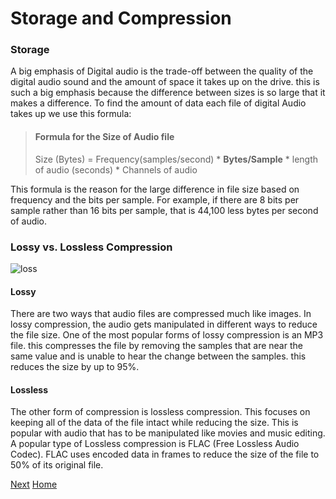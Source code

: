# Storage and Compression

### Storage
A big emphasis of Digital audio is the trade-off between the quality of the digital audio sound and the amount of space it takes up on the drive. this is such a big emphasis because the difference between sizes is so large that it makes a difference. To find the amount of data each file of digital Audio takes up we use this formula:
> #### Formula for the Size of Audio file
> Size (Bytes) = Frequency(samples/second) * **Bytes/Sample** * length of audio (seconds) * Channels of audio
>

This formula is the reason for the large difference in file size based on frequency and the bits per sample. For example, if there are 8 bits per sample rather than 16 bits per sample, that is 44,100 less bytes per second of audio. 

### Lossy vs. Lossless Compression
![loss](https://i.pcmag.com/imagery/encyclopedia-terms/lossless-compression-lossy.fit_lim.size_1050x.gif)
#### Lossy
There are two ways that audio files are compressed much like images. In lossy compression, the audio gets manipulated in different ways to reduce the file size. One of the most popular forms of lossy compression is an MP3 file. this compresses the file by removing the samples that are near the same value and is unable to hear the change between the samples. this reduces the size by up to 95%.
#### Lossless
The other form of compression is lossless compression. This focuses on keeping all of the data of the file intact while reducing the size. This is popular with audio that has to be manipulated like movies and music editing. A popular type of Lossless compression is FLAC (Free Lossless Audio Codec). FLAC uses encoded data in frames to reduce the size of the file to 50% of its original file.

[Next](audiotypes.md)
[Home](README.md)

